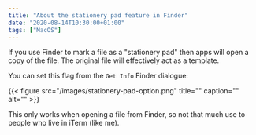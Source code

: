 ```yaml
---
title: "About the stationery pad feature in Finder"
date: "2020-08-14T10:30:00+01:00"
tags: ["MacOS"]
---
```


If you use Finder to mark a file as a "stationery pad" then apps will open a
copy of the file. The original file will effectively act as a template. 

You can set this flag from the `Get Info` Finder dialogue:

{{< figure src="/images/stationery-pad-option.png" title="" caption="" alt="" >}}

This only works when opening a file from Finder, so not that much use to
people who live in iTerm (like me). 



